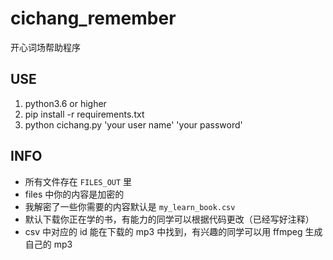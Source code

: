 # cichang_remember
开心词场帮助程序

## USE
1. python3.6 or higher
2. pip install -r requirements.txt
3. python cichang.py 'your user name' 'your password'

## INFO
- 所有文件存在 `FILES_OUT` 里
- files 中你的内容是加密的
- 我解密了一些你需要的内容默认是 `my_learn_book.csv`
- 默认下载你正在学的书，有能力的同学可以根据代码更改（已经写好注释）
- csv 中对应的 id 能在下载的 mp3 中找到，有兴趣的同学可以用 ffmpeg 生成自己的 mp3
